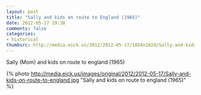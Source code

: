 ```yaml
---
layout: post
title: "Sally and kids en route to England (1965)"
date: 2012-05-17 19:38
comments: false
categories: 
- historical
thumbsrc: http://media.eick.us/2012/2012-05-17/1024x1024/Sally-and-kids-on-route-to-england.jpg
---
```

Sally (Mom) and kids on route to england (1965)



{% photo http://media.eick.us/images/original/2012/2012-05-17/Sally-and-kids-on-route-to-england.jpg "Sally and kids on route to england (1965)" %}


